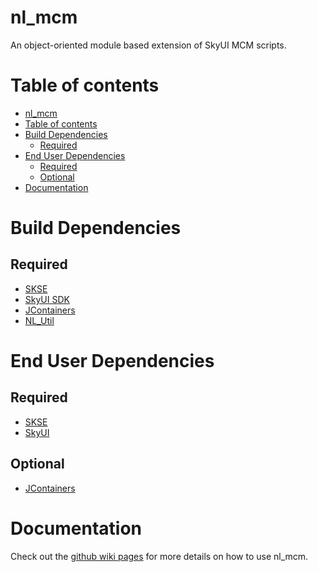 # nl_mcm

An object-oriented module based extension of SkyUI MCM scripts.

# Table of contents
<!--ts-->
   * [nl_mcm](#nl_mcm)
   * [Table of contents](#table-of-contents)
   * [Build Dependencies](#build-dependencies)
      * [Required](#required)
   * [End User Dependencies](#end-user-dependencies)
      * [Required](#required-1)
      * [Optional](#optional)
   * [Documentation](#documentation)

<!-- Added by: runner, at: Thu Feb 18 22:04:44 UTC 2021 -->

<!--te-->

# Build Dependencies

## Required

* [SKSE](https://skse.silverlock.org/)
* [SkyUI SDK](https://github.com/schlangster/skyui/wiki)
* [JContainers](https://www.nexusmods.com/skyrimspecialedition/mods/16495)
* [NL_Util](https://github.com/MrOctopus/nl_util)

# End User Dependencies 

## Required

* [SKSE](https://skse.silverlock.org/)
* [SkyUI](https://www.nexusmods.com/skyrimspecialedition/mods/12604/?)

## Optional

* [JContainers](https://www.nexusmods.com/skyrimspecialedition/mods/16495)

# Documentation

Check out the [github wiki pages](https://github.com/MrOctopus/nl_mcm/wiki) for more details on how to use nl_mcm.